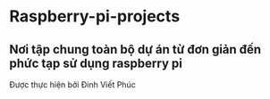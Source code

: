 # Raspberry-pi-projects
## Nơi tập chung toàn bộ dự án từ đơn giản đến phức tạp sử dụng raspberry pi 
Được thực hiện bởi Đinh Viết Phúc
